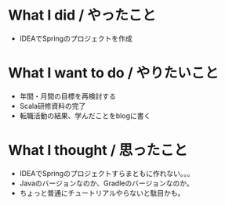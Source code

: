 # What I did / やったこと
- IDEAでSpringのプロジェクトを作成

# What I want to do / やりたいこと
- 年間・月間の目標を再検討する
- Scala研修資料の完了
- 転職活動の結果、学んだことをblogに書く

# What I thought / 思ったこと
- IDEAでSpringのプロジェクトすらまともに作れない。。。
- Javaのバージョンなのか、Gradleのバージョンなのか。
- ちょっと普通にチュートリアルやらないと駄目かも。
